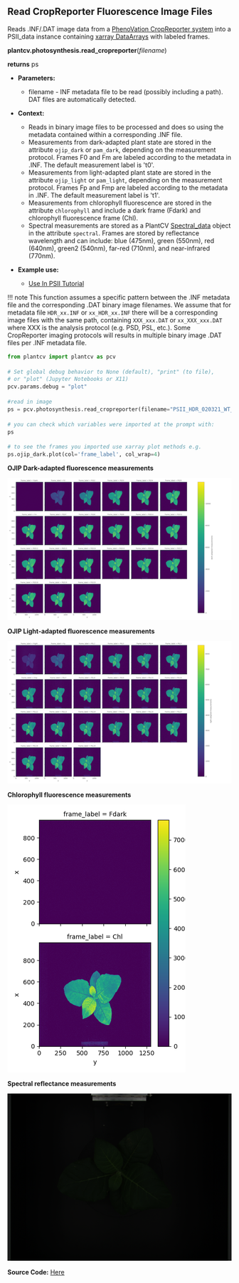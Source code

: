 ## Read CropReporter Fluorescence Image Files

Reads .INF/.DAT image data from a [PhenoVation CropReporter system](https://phenovation.com/cropreporter/) into a
PSII_data instance containing [xarray DataArrays](http://xarray.pydata.org/en/stable/generated/xarray.DataArray.html)
with labeled frames.

**plantcv.photosynthesis.read_cropreporter**(*filename*)

**returns** ps

- **Parameters:**
    - filename - INF metadata file to be read (possibly including a path). DAT files are automatically detected.

- **Context:**
    - Reads in binary image files to be processed and does so using the metadata contained within a corresponding .INF
      file.
    - Measurements from dark-adapted plant state are stored in the attribute `ojip_dark` or `pam_dark`, depending on the measurement protocol. Frames F0 and Fm are
      labeled according to the metadata in .INF. The default measurement label is 't0'.
    - Measurements from light-adapted plant state are stored in the attribute `ojip_light` or `pam_light`, depending on the measurement protocol. Frames Fp and Fmp are
      labeled according to the metadata in .INF. The default measurement label is 't1'.
    - Measurements from chlorophyll fluorescence are stored in the attribute `chlorophyll` and include a dark frame
      (Fdark) and chlorophyll fluorescence frame (Chl).
    - Spectral measurements are stored as a PlantCV [Spectral_data](Spectral_data.md) object in the attribute
      `spectral`. Frames are stored by reflectance wavelength and can include: blue (475nm), green (550nm), red (640nm),
      green2 (540nm), far-red (710nm), and near-infrared (770nm).
- **Example use:**
    - [Use In PSII Tutorial](https://plantcv.org/tutorials/photosynthesis-multiobject)

!!! note
    This function assumes a specific pattern between the .INF metadata file and the corresponding .DAT binary image
    filenames. We assume that for metadata file  `HDR_xx.INF` or `xx_HDR_xx.INF` there will be a corresponding image files with the same path, containing `XXX_xxx.DAT` or `xx_XXX_xxx.DAT` where XXX is the analysis protocol (e.g. PSD, PSL, etc.). Some CropReporter imaging protocols will results in multiple binary image .DAT files per .INF metadata file.

```python
from plantcv import plantcv as pcv      

# Set global debug behavior to None (default), "print" (to file),
# or "plot" (Jupyter Notebooks or X11)
pcv.params.debug = "plot"

#read in image
ps = pcv.photosynthesis.read_cropreporter(filename="PSII_HDR_020321_WT_TOP_1.INF")

# you can check which variables were imported at the prompt with:
ps

# to see the frames you imported use xarray plot methods e.g.
ps.ojip_dark.plot(col='frame_label', col_wrap=4)

```

**OJIP Dark-adapted fluorescence measurements**

![Screenshot](img/documentation_images/photosynthesis_read_cropreporter/0_PSD-frames.png)

**OJIP Light-adapted fluorescence measurements**

![Screenshot](img/documentation_images/photosynthesis_read_cropreporter/1_PSL-frames.png)

**Chlorophyll fluorescence measurements**

![Screenshot](img/documentation_images/photosynthesis_read_cropreporter/2_CHL-frames.png)

**Spectral reflectance measurements**

![Screenshot](img/documentation_images/photosynthesis_read_cropreporter/3_spectral-RGB.png)

**Source Code:** [Here](https://github.com/danforthcenter/plantcv/blob/main/plantcv/plantcv/photosynthesis/read_cropreporter.py)
